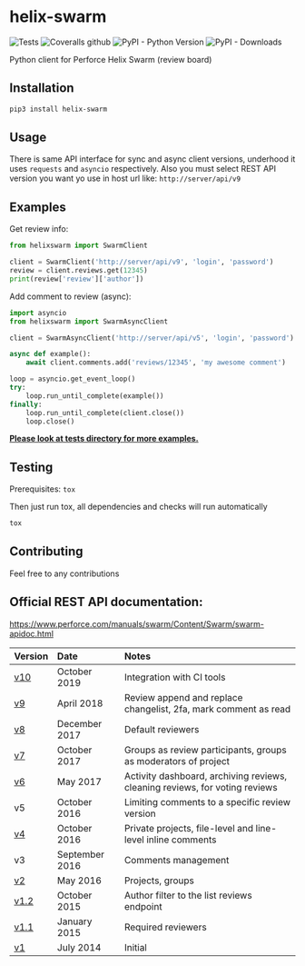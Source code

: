 # helix-swarm

![Tests](https://github.com/pbelskiy/helix-swarm/workflows/Tests/badge.svg)
![Coveralls github](https://img.shields.io/coveralls/github/pbelskiy/helix-swarm?label=Coverage)
![PyPI - Python Version](https://img.shields.io/pypi/pyversions/helix-swarm?label=Python)
![PyPI - Downloads](https://img.shields.io/pypi/dm/helix-swarm?color=1&label=Downloads)

Python client for Perforce Helix Swarm (review board)

## Installation

```sh
pip3 install helix-swarm
```
## Usage

There is same API interface for sync and async client versions, underhood it uses
`requests` and `asyncio` respectively. Also you must select REST API version you
want yo use in host url like: `http://server/api/v9`

## Examples

Get review info:
```python
from helixswarm import SwarmClient

client = SwarmClient('http://server/api/v9', 'login', 'password')
review = client.reviews.get(12345)
print(review['review']['author'])
```

Add comment to review (async):
```python
import asyncio
from helixswarm import SwarmAsyncClient

client = SwarmAsyncClient('http://server/api/v5', 'login', 'password')

async def example():
    await client.comments.add('reviews/12345', 'my awesome comment')

loop = asyncio.get_event_loop()
try:
    loop.run_until_complete(example())
finally:
    loop.run_until_complete(client.close())
    loop.close()
```

[__Please look at tests directory for more examples.__](https://github.com/pbelskiy/helix-swarm/tree/master/tests)

## Testing

Prerequisites: `tox`

Then just run tox, all dependencies and checks will run automatically
```sh
tox
```

## Contributing

Feel free to any contributions

## Official REST API documentation:

https://www.perforce.com/manuals/swarm/Content/Swarm/swarm-apidoc.html

| Version                                                                                     | Date               | Notes                                                                       |
|:--------------------------------------------------------------------------------------------|:-------------------|:----------------------------------------------------------------------------|
| [v10](https://www.perforce.com/manuals/swarm/Content/Swarm/swarm-apidoc_endpoints-v10.html) | October 2019       | Integration with CI tools                                                   |
| [v9](https://www.perforce.com/manuals/v19.1/swarm/Content/Swarm/swarm-apidoc.html)          | April 2018         | Review append and replace changelist, 2fa, mark comment as read             |
| [v8](https://www.perforce.com/manuals/v17.4/swarm/#Swarm/swarm-apidoc.html)                 | December 2017      | Default reviewers                                                           |
| [v7](https://www.perforce.com/manuals/v17.3/swarm/index.html#Swarm/swarm-apidoc.html)       | October 2017       | Groups as review participants, groups as moderators of project              |
| [v6](https://www.perforce.com/manuals/v17.2/swarm/api.html)                                 | May 2017           | Activity dashboard, archiving reviews, cleaning reviews, for voting reviews |
| v5                                                                                          | October 2016       | Limiting comments to a specific review version                              |
| [v4](https://www.perforce.com/perforce/r16.2/manuals/swarm/api.html)                        | October 2016       | Private projects, file-level and line-level inline comments                 |
| v3                                                                                          | September 2016     | Comments management                                                         |
| [v2](https://www.perforce.com/perforce/r16.1/manuals/swarm/api.html)                        | May 2016           | Projects, groups                                                            |
| [v1.2](https://www.perforce.com/perforce/r15.3/manuals/swarm/api.html)                      | October 2015       | Author filter to the list reviews endpoint                                  |
| [v1.1](https://www.perforce.com/perforce/r14.4/manuals/swarm/api.html)                      | January 2015       | Required reviewers                                                          |
| [v1](https://www.perforce.com/perforce/r14.3/manuals/swarm/api.html)                        | July 2014          | Initial                                                                     |
